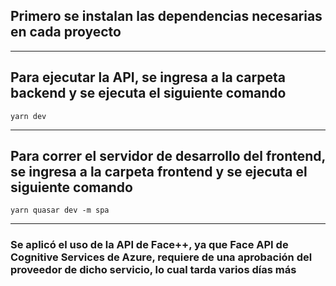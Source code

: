 ## Primero se instalan las dependencias necesarias en cada proyecto

---

## Para ejecutar la API, se ingresa a la carpeta backend y se ejecuta el siguiente comando

`yarn dev`

---

## Para correr el servidor de desarrollo del frontend, se ingresa a la carpeta frontend y se ejecuta el siguiente comando

`yarn quasar dev -m spa`

---

### Se aplicó el uso de la API de Face++, ya que Face API de Cognitive Services de Azure, requiere de una aprobación del proveedor de dicho servicio, lo cual tarda varios días más
